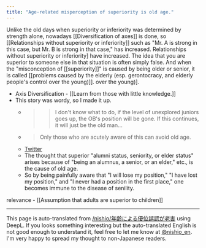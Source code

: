 ```yaml
---
title: "Age-related misperception of superiority is old age."
---
```


Unlike the old days when superiority or inferiority was determined by strength alone, nowadays [[Diversification of axes]] is done, so [[Relationships without superiority or inferiority]] such as "Mr. A is strong in this case, but Mr. B is strong in that case," has increased. Relationships without superiority or inferiority] have increased. The idea that you are superior to someone else in that situation is often simply false. And when the "misconception of [[superiority]]" is caused by being older or senior, it is called [[problems caused by the elderly (esp. gerontocracy, and elderly people's control over the young)]]. over the young)].

- Axis Diversification
        - [[Learn from those with little knowledge.]]
- This story was wordy, so I made it up.
    - > >I don't know what to do, if the level of unexplored juniors goes up, the OB's position will be gone. If this continues, it will just be the old man...
    - > Only those who are acutely aware of this can avoid old age.
    - [Twitter](https://twitter.com/nishio/status/1186662430429986817)
    - The thought that superior "alumni status, seniority, or elder status" arises because of "being an alumnus, a senior, or an elder," etc., is the cause of old age.
    - So by being painfully aware that "I will lose my position," "I have lost my position," and "I never had a position in the first place," one becomes immune to the disease of senility.

relevance
    - [[Assumption that adults are superior to children]]

---
This page is auto-translated from [/nishio/年齢による優位誤認が老害](https://scrapbox.io/nishio/年齢による優位誤認が老害) using DeepL. If you looks something interesting but the auto-translated English is not good enough to understand it, feel free to let me know at [@nishio_en](https://twitter.com/nishio_en). I'm very happy to spread my thought to non-Japanese readers.